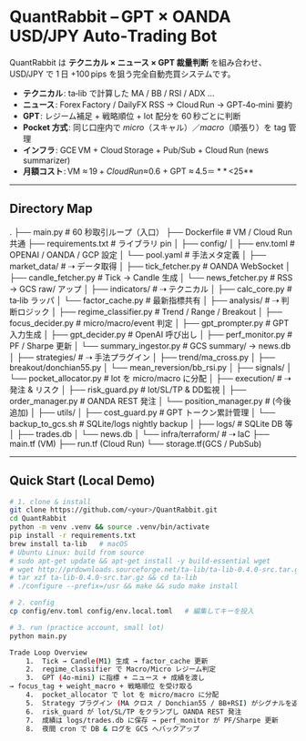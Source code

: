 # QuantRabbit – GPT × OANDA USD/JPY Auto‑Trading Bot

QuantRabbit は **テクニカル × ニュース × GPT 裁量判断** を組み合わせ、  
USD/JPY で 1 日 +100 pips を狙う完全自動売買システムです。  

* **テクニカル** : ta‑lib で計算した MA / BB / RSI / ADX …  
* **ニュース** : Forex Factory / DailyFX RSS → Cloud Run → GPT‑4o‑mini 要約  
* **GPT** : レジーム補足 + 戦略順位 + lot 配分を 60 秒ごとに判断  
* **Pocket 方式** : 同じ口座内で _micro_（スキャル）／_macro_（順張り）を tag 管理  
* **インフラ** : GCE VM + Cloud Storage + Pub/Sub + Cloud Run (news summarizer)  
* **月額コスト** : VM ≈ $19 + Cloud Run ≈ $0.6 + GPT ≈ $4.5 ＝ **$ <25**  

---

## Directory Map

.
├── main.py                  # 60 秒取引ループ（入口）
├── Dockerfile               # VM / Cloud Run 共通
├── requirements.txt         # ライブラリ pin
│
├── config/
│   ├── env.toml             # OPENAI / OANDA / GCP 設定
│   └── pool.yaml            # 手法メタ定義
│
├── market_data/             # ⇢ データ取得
│   ├── tick_fetcher.py      # OANDA WebSocket
│   ├── candle_fetcher.py    # Tick → Candle 生成
│   └── news_fetcher.py      # RSS → GCS raw/ アップ
│
├── indicators/              # ⇢ テクニカル
│   ├── calc_core.py         # ta‑lib ラッパ
│   └── factor_cache.py      # 最新指標共有
│
├── analysis/                # ⇢ 判断ロジック
│   ├── regime_classifier.py # Trend / Range / Breakout
│   ├── focus_decider.py     # micro/macro/event 判定
│   ├── gpt_prompter.py      # GPT 入力生成
│   ├── gpt_decider.py       # OpenAI 呼び出し
│   ├── perf_monitor.py      # PF / Sharpe 更新
│   └── summary_ingestor.py  # GCS summary/ → news.db
│
├── strategies/              # ⇢ 手法プラグイン
│   ├── trend/ma_cross.py
│   ├── breakout/donchian55.py
│   └── mean_reversion/bb_rsi.py
│
├── signals/
│   └── pocket_allocator.py  # lot を micro/macro に分配
│
├── execution/               # ⇢ 発注 & リスク
│   ├── risk_guard.py        # lot/SL/TP & DD監視
│   ├── order_manager.py     # OANDA REST 発注
│   └── position_manager.py  # (今後追加)
│
├── utils/
│   ├── cost_guard.py        # GPT トークン累計管理
│   └── backup_to_gcs.sh     # SQLite/logs nightly backup
│
├── logs/                    # SQLite DB 等
│   ├── trades.db
│   └── news.db
│
└── infra/terraform/         # ⇢ IaC
├── main.tf   (VM)
├── run.tf    (Cloud Run)
└── storage.tf(GCS / PubSub)

---

## Quick Start (Local Demo)

```bash
# 1. clone & install
git clone https://github.com/<your>/QuantRabbit.git
cd QuantRabbit
python -m venv .venv && source .venv/bin/activate
pip install -r requirements.txt
brew install ta-lib   # macOS
# Ubuntu Linux: build from source
# sudo apt-get update && apt-get install -y build-essential wget
# wget http://prdownloads.sourceforge.net/ta-lib/ta-lib-0.4.0-src.tar.gz
# tar xzf ta-lib-0.4.0-src.tar.gz && cd ta-lib
# ./configure --prefix=/usr && make && sudo make install

# 2. config
cp config/env.toml config/env.local.toml   # 編集してキーを投入

# 3. run (practice account, small lot)
python main.py

Trade Loop Overview
	1.	Tick → Candle(M1) 生成 → factor_cache 更新
	2.	regime_classifier で Macro/Micro レジーム判定
	3.	GPT (4o‑mini) に指標 + ニュース + 成績を渡し
→ focus_tag + weight_macro + 戦略順位 を受け取る
	4.	pocket_allocator で lot を micro/macro に分配
	5.	Strategy プラグイン (MA クロス / Donchian55 / BB+RSI) がシグナルを返す
	6.	risk_guard が lot/SL/TP をクランプし OANDA REST 発注
	7.	成績は logs/trades.db に保存 → perf_monitor が PF/Sharpe 更新
	8.	夜間 cron で DB & ログを GCS へバックアップ

